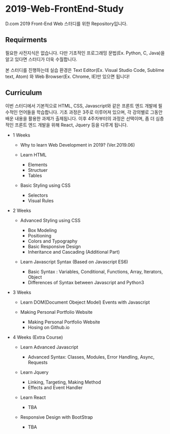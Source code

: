 # 2019-Web-FrontEnd-Study
D.com 2019 Front-End Web 스터디를 위한 Repository입니다.

## Requirments
필요한 사전지식은 없습니다. 다만 기초적인 프로그래밍 문법(Ex. Python, C, Java)을 알고 있다면 스터디가 더욱 수월합니다.

본 스터디를 진행하는데 실습 환경은 Text Editor(Ex. Visual Studio Code, Sublime text, Atom) 와 Web Browser(Ex. Chrome, IE)만 있으면 됩니다!

## Curriculum
이번 스터디에서 기본적으로 HTML, CSS, Javascript와 같은 프론트 엔드 개발에 필수적인 언어들을 학습합니다. 기초 과정은 3주로 이루어져 있으며, 각 강의별로 그동안 배운 내용을 활용한 과제가 출제됩니다. 이후 4주차부터의 과정은 선택이며, 좀 더 심층적인 프론트 엔드 개발을 위해 React, Jquery 등을 다루게 됩니다.
+ 1 Weeks
  + Why to learn Web Development in 2019? (Ver.2019.06)
  
  + Learn HTML
    + Elements
    + Structuer
    + Tables
    
  + Basic Styling using CSS
    + Selectors
    + Visual Rules
    
+ 2 Weeks
  + Advanced Styling using CSS
    + Box Modeling
    + Positioning 
    + Colors and Typography
    + Basic Responsive Design
    + Inheritance and Cascading (Additional Part)
    
  + Learn Javascript Syntax (Based on Javascript ES6)
    + Basic Syntax : Variables, Conditional, Functions, Array, Iterators, Object
    + Differences of Syntax between Javascript and Python3
    
+ 3 Weeks
  + Learn DOM(Document Obeject Model) Events with Javascript
  
  + Making Personal Portfolio Website
    + Making Personal Portfolio Website
    + Hosing on Github.io
 
+ 4 Weeks (Extra Course)
  + Learn Advanced Javascript
    + Advanced Syntax: Classes, Modules, Error Handling, Async, Requests
    
  + Learn Jquery
    + Linking, Targeting, Making Method
    + Effects and Event Handler
      
  + Learn React
    + TBA
    
  + Responsive Design with BootStrap
    + TBA
    



    
  
    
    
